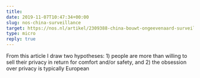 ```yaml
---
title: 
date: 2019-11-07T10:47:34+00:00
slug: nos-china-surveillance
target: https://nos.nl/artikel/2309388-china-bouwt-ongeevenaard-surveillancesysteem-maar-wel-tegen-een-prijs.html
type: micro
reply: true
---
```

From this article I draw two hypotheses: 1) people are more than willing to sell their privacy in return for comfort and/or safety, and 2) the obsession over privacy is typically European